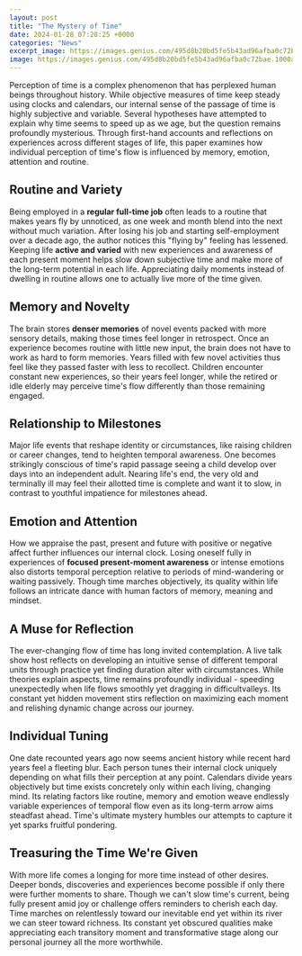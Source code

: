 ```yaml
---
layout: post
title: "The Mystery of Time"
date: 2024-01-28 07:28:25 +0000
categories: "News"
excerpt_image: https://images.genius.com/495d8b20bd5fe5b43ad96afba0c72bae.1000x1000x1.jpg
image: https://images.genius.com/495d8b20bd5fe5b43ad96afba0c72bae.1000x1000x1.jpg
---
```


Perception of time is a complex phenomenon that has perplexed human beings throughout history. While objective measures of time keep steady using clocks and calendars, our internal sense of the passage of time is highly subjective and variable. Several hypotheses have attempted to explain why time seems to speed up as we age, but the question remains profoundly mysterious. Through first-hand accounts and reflections on experiences across different stages of life, this paper examines how individual perception of time's flow is influenced by memory, emotion, attention and routine.
## Routine and Variety
Being employed in a **regular full-time job** often leads to a routine that makes years fly by unnoticed, as one week and month blend into the next without much variation. After losing his job and starting self-employment over a decade ago, the author notices this "flying by" feeling has lessened. Keeping life **active and varied** with new experiences and awareness of each present moment helps slow down subjective time and make more of the long-term potential in each life. Appreciating daily moments instead of dwelling in routine allows one to actually live more of the time given.
## Memory and Novelty  
The brain stores **denser memories** of novel events packed with more sensory details, making those times feel longer in retrospect. Once an experience becomes routine with little new input, the brain does not have to work as hard to form memories. Years filled with few novel activities thus feel like they passed faster with less to recollect. Children encounter constant new experiences, so their years feel longer, while the retired or idle elderly may perceive time's flow differently than those remaining engaged.
## Relationship to Milestones
Major life events that reshape identity or circumstances, like raising children or career changes, tend to heighten temporal awareness. One becomes strikingly conscious of time's rapid passage seeing a child develop over days into an independent adult. Nearing life's end, the very old and terminally ill may feel their allotted time is complete and want it to slow, in contrast to youthful impatience for milestones ahead.
## Emotion and Attention
How we appraise the past, present and future with positive or negative affect further influences our internal clock. Losing oneself fully in experiences of **focused present-moment awareness** or intense emotions also distorts temporal perception relative to periods of mind-wandering or waiting passively. Though time marches objectively, its quality within life follows an intricate dance with human factors of memory, meaning and mindset.
## A Muse for Reflection
The ever-changing flow of time has long invited contemplation. A live talk show host reflects on developing an intuitive sense of different temporal units through practice yet finding duration alter with circumstances. While theories explain aspects, time remains profoundly individual - speeding unexpectedly when life flows smoothly yet dragging in difficultvalleys. Its constant yet hidden movement stirs reflection on maximizing each moment and relishing dynamic change across our journey.
## Individual Tuning 
One date recounted years ago now seems ancient history while recent hard years feel a fleeting blur. Each person tunes their internal clock uniquely depending on what fills their perception at any point. Calendars divide years objectively but time exists concretely only within each living, changing mind. Its relating factors like routine, memory and emotion weave endlessly variable experiences of temporal flow even as its long-term arrow aims steadfast ahead. Time's ultimate mystery humbles our attempts to capture it yet sparks fruitful pondering.
## Treasuring the Time We're Given
With more life comes a longing for more time instead of other desires. Deeper bonds, discoveries and experiences become possible if only there were further moments to share. Though we can't slow time's current, being fully present amid joy or challenge offers reminders to cherish each day. Time marches on relentlessly toward our inevitable end yet within its river we can steer toward richness. Its constant yet obscured qualities make appreciating each transitory moment and transformative stage along our personal journey all the more worthwhile.